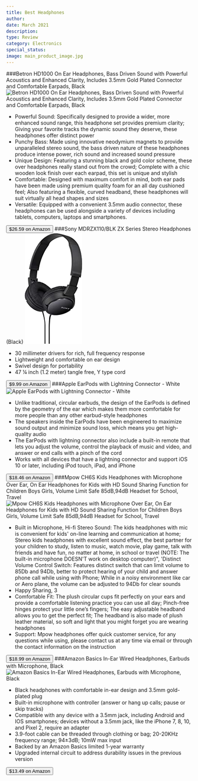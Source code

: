 ```yaml
---
title: Best Headphones
author: 
date: March 2021
description: 
type: Review
category: Electronics
special_status: 
image: main_product_image.jpg
---
```

###Betron HD1000 On Ear Headphones, Bass Driven Sound with Powerful Acoustics and Enhanced Clarity, Includes 3.5mm Gold Plated Connector and Comfortable Earpads, Black
![Betron HD1000 On Ear Headphones, Bass Driven Sound with Powerful Acoustics and Enhanced Clarity, Includes 3.5mm Gold Plated Connector and Comfortable Earpads, Black](https://images-na.ssl-images-amazon.com/images/I/61l%2B-f7mLKL.__AC_SX300_SY300_QL70_ML2_.jpg)
- Powerful Sound: Specifically designed to provide a wider, more enhanced sound range, this headphone set provides premium clarity; Giving your favorite tracks the dynamic sound they deserve, these headphones offer distinct power
- Punchy Bass: Made using innovative neodymium magnets to provide unparalleled stereo sound, the bass driven nature of these headphones produce intense power, rich sound and increased sound pressure
- Unique Design: Featuring a stunning black and gold color scheme, these over headphones really stand out from the crowd; Complete with a chic wooden look finish over each earpad, this set is unique and stylish
- Comfortable: Designed with maximum comfort in mind, both ear pads have been made using premium quality foam for an all day cushioned feel; Also featuring a flexible, curved headband, these headphones will suit virtually all head shapes and sizes
- Versatile: Equipped with a convenient 3.5mm audio connector, these headphones can be used alongside a variety of devices including tablets, computers, laptops and smartphones.

[<button class="button">$26.59 on Amazon</button>](https://www.amazon.com/gp/slredirect/picassoRedirect.html/ref=pa_sp_atf_aps_sr_pg1_1?ie=UTF8&adId=A07993262AKP1T5LRK6FI&url=%2FBetron-HD1000-Headphones-Acoustics-Comfortable%2Fdp%2FB016LJ90AY%2Fref%3Dsr_1_2_sspa%3Fdchild%3D1%26keywords%3Dheadphones%26qid%3D1614629483%26sr%3D8-2-spons%26psc%3D1&qualifier=1614629483&id=2436802824077395&widgetName=sp_atf)
###Sony MDRZX110/BLK ZX Series Stereo Headphones (Black)
![Sony MDRZX110/BLK ZX Series Stereo Headphones (Black)](./SonyMDRZX.jpeg)
- 30 millimeter drivers for rich, full frequency response
- Lightweight and comfortable on ear design
- Swivel design for portability
- 47 ¼ inch (1.2 meter) tangle free, Y type cord

[<button class="button">$9.99 on Amazon</button>](https://www.amazon.com/Sony-MDRZX110-BLK-Stereo-Headphones/dp/B00NJ2M33I/ref=sr_1_3?dchild=1&keywords=headphones&qid=1614629483&sr=8-3)
###Apple EarPods with Lightning Connector - White
![Apple EarPods with Lightning Connector - White](https://images-na.ssl-images-amazon.com/images/I/41wYbyr3LLL.__AC_SY445_SX342_QL70_ML2_.jpg)
- Unlike traditional, circular earbuds, the design of the EarPods is defined by the geometry of the ear which makes them more comfortable for more people than any other earbud-style headphones
- The speakers inside the EarPods have been engineered to maximize sound output and minimize sound loss, which means you get high-quality audio
- The EarPods with lightning connector also include a built-in remote that lets you adjust the volume, control the playback of music and video, and answer or end calls with a pinch of the cord
- Works with all devices that have a lightning connector and support iOS 10 or later, including iPod touch, iPad, and iPhone

[<button class="button">$18.46 on Amazon</button>](https://www.amazon.com/Apple-EarPods-Lightning-Connector-White/dp/B01M0GB8CC/ref=sr_1_4?dchild=1&keywords=headphones&qid=1614629483&sr=8-4)
###Mpow CH6S Kids Headphones with Microphone Over Ear, On Ear Headphones for Kids with HD Sound Sharing Function for Children Boys Girls, Volume Limit Safe 85dB,94dB Headset for School, Travel
![Mpow CH6S Kids Headphones with Microphone Over Ear, On Ear Headphones for Kids with HD Sound Sharing Function for Children Boys Girls, Volume Limit Safe 85dB,94dB Headset for School, Travel](https://images-na.ssl-images-amazon.com/images/I/71tuneVA4hL.__AC_SX300_SY300_QL70_ML2_.jpg)
- Built in Microphone, Hi-fi Stereo Sound: The kids headphones with mic is convenient for kids' on-line learning and communication at home; Stereo kids headphones with excellent sound effect, the best partner for your children to study, listen to music, watch movie, play game, talk with friends and have fun, no matter at home, in school or travel (NOTE: The built-in microphone DOESN'T work on desktop computer)", 'Distinct Volume Control Switch: Features distinct switch that can limit volume to 85Db and 94Db, better to protect hearing of your child and answer phone call while using with Phone; While in a noisy environment like car or Aero plane, the volume can be adjusted to 94Db for clear sounds
- Happy Sharing, 3
- Comfortable Fit: The plush circular cups fit perfectly on your ears and provide a comfortable listening practice you can use all day; Pinch-free hinges protect your little one’s fingers; The easy adjustable headband allows you to get the perfect fit; The headband is also made of plush leather material, so soft and light that you might forget you are wearing headphones
- Support: Mpow headphones offer quick customer service, for any questions while using, please contact us at any time via email or through the contact information on the instruction

[<button class="button">$18.99 on Amazon</button>](https://www.amazon.com/Mpow-Headphones-Over-Ear-Function-Cellphone/dp/B07PD9V78L/ref=sr_1_5?dchild=1&keywords=headphones&qid=1614629483&sr=8-5)
###Amazon Basics In-Ear Wired Headphones, Earbuds with Microphone, Black
![Amazon Basics In-Ear Wired Headphones, Earbuds with Microphone, Black](https://images-na.ssl-images-amazon.com/images/I/51xZdrJfCzL.__AC_SX300_SY300_QL70_ML2_.jpg)
- Black headphones with comfortable in-ear design and 3.5mm gold-plated plug
- Built-in microphone with controller (answer or hang up calls; pause or skip tracks)
- Compatible with any device with a 3.5mm jack, including Android and IOS smartphones; devices without a 3.5mm jack, like the iPhone 7, 8, 10, and Pixel 2, require an adapter
- 3.9-foot cable can be threaded through clothing or bag; 20-20KHz frequency range; 94±3dB; 10mW max input
- Backed by an Amazon Basics limited 1-year warranty
- Upgraded internal circuit to address durability issues in the previous version

[<button class="button">$13.49 on Amazon</button>](https://www.amazon.com/AmazonBasics-Ear-Headphones-Mic-Black/dp/B07HH1QSLB/ref=sxin_9_trfob_0?cv_ct_cx=headphones&dchild=1&keywords=headphones&pd_rd_i=B07HH1QSLB&pd_rd_r=11947bfd-84d5-478e-9a0b-2d9863229469&pd_rd_w=9HRPy&pd_rd_wg=A8f7d&pf_rd_p=dff4df0f-9209-4529-b092-2f5171681cdf&pf_rd_r=P7V68KYN9G04XZ4C4X29&qid=1614629483&sr=1-1-fcc74f9e-0165-48d2-a9e1-f41ea92a035c)
